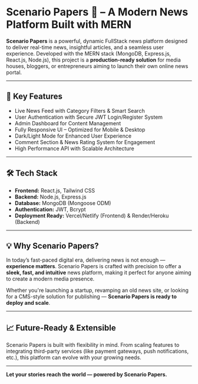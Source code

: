 # Scenario Papers 📰 – A Modern News Platform Built with MERN

**Scenario Papers** is a powerful, dynamic FullStack news platform designed to deliver real-time news, insightful articles, and a seamless user experience. Developed with the MERN stack (MongoDB, Express.js, React.js, Node.js), this project is a **production-ready solution** for media houses, bloggers, or entrepreneurs aiming to launch their own online news portal.

---

## 🚀 Key Features
- Live News Feed with Category Filters & Smart Search
- User Authentication with Secure JWT Login/Register System
- Admin Dashboard for Content Management
- Fully Responsive UI – Optimized for Mobile & Desktop
- Dark/Light Mode for Enhanced User Experience
- Comment Section & News Rating System for Engagement
- High Performance API with Scalable Architecture

---

## 🛠️ Tech Stack
- **Frontend:** React.js, Tailwind CSS
- **Backend:** Node.js, Express.js
- **Database:** MongoDB (Mongoose ODM)
- **Authentication:** JWT, Bcrypt
- **Deployment Ready:** Vercel/Netlify (Frontend) & Render/Heroku (Backend)

---

## 💡 Why Scenario Papers?

In today’s fast-paced digital era, delivering news is not enough — **experience matters**. Scenario Papers is crafted with precision to offer a **sleek, fast, and intuitive** news platform, making it perfect for anyone aiming to create a modern media presence.

Whether you're launching a startup, revamping an old news site, or looking for a CMS-style solution for publishing — **Scenario Papers is ready to deploy and scale**.

---

## 📈 Future-Ready & Extensible

Scenario Papers is built with flexibility in mind. From scaling features to integrating third-party services (like payment gateways, push notifications, etc.), this platform can evolve with your growing needs.

---

**Let your stories reach the world — powered by Scenario Papers.**  
